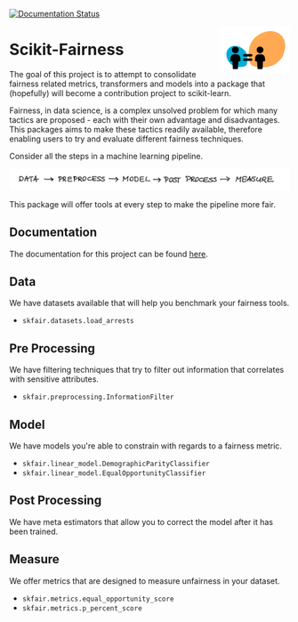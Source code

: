 [![Documentation Status](https://readthedocs.org/projects/scikit-fairness/badge/?version=latest)](https://scikit-fairness.readthedocs.io/en/latest/?badge=latest)

<img src="doc/_static/logo.png" width="25%" height="25%" align="right" />

# Scikit-Fairness

The goal of this project is to attempt to consolidate fairness
related metrics, transformers and models into a package that (hopefully)
will become a contribution project to scikit-learn.

Fairness, in data science, is a complex unsolved problem for which many
tactics are proposed - each with their own advantage and disadvantages.
This packages aims to make these tactics readily available,
therefore enabling users to try and evaluate different fairness techniques.

Consider all the steps in a machine learning pipeline.

![](doc/_static/steps.png)

This package will offer tools at every step to make the pipeline more fair.

## Documentation

The documentation for this project can be found [here](https://scikit-fairness.netlify.app/).

## Data

We have datasets available that will help you benchmark your fairness tools.

- `skfair.datasets.load_arrests`

## Pre Processing

We have filtering techniques that try to filter out information that correlates
with sensitive attributes.

- `skfair.preprocessing.InformationFilter`

## Model

We have models you're able to constrain with regards to a fairness metric.

- `skfair.linear_model.DemographicParityClassifier`
- `skfair.linear_model.EqualOpportunityClassifier`

## Post Processing

We have meta estimators that allow you to correct the model after it has been trained.

## Measure

We offer metrics that are designed to measure unfairness in your dataset.

- `skfair.metrics.equal_opportunity_score`
- `skfair.metrics.p_percent_score`
